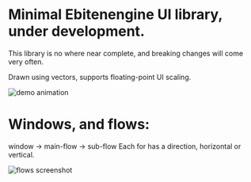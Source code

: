 # Minimal Ebitenengine UI library, under development.
This library is no where near complete, and breaking changes will come very often.

Drawn using vectors, supports floating-point UI scaling.

![demo animation](https://github.com/user-attachments/assets/eef712c8-fa1e-4afe-826e-624c860ab842)




# Windows, and flows:
window -> main-flow -> sub-flow
Each for has a direction, horizontal or vertical.

![flows screenshot](https://github.com/user-attachments/assets/b79c05ca-250a-4944-8cda-27d8ea598cc4)
